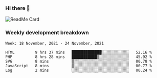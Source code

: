 ### Hi there 👋

<!--
**itzcy/itzcy** is a ✨ _special_ ✨ repository because its `README.md` (this file) appears on your GitHub profile.

Here are some ideas to get you started:

- 🔭 I’m currently working on ...
- 🌱 I’m currently learning ...
- 👯 I’m looking to collaborate on ...
- 🤔 I’m looking for help with ...
- 💬 Ask me about ...
- 📫 How to reach me: ...
- 😄 Pronouns: ...
- ⚡ Fun fact: ...
-->
![ReadMe Card](https://github-readme-stats.vercel.app/api?username=itzcy&show_icons=true&title_color=2d3198&icon_color=797cb8&text_color=24292e&bg_color=f6f8fa)

### Weekly development breakdown
<!--START_SECTION:waka-->
```text
Week: 18 November, 2021 - 24 November, 2021

HTML         9 hrs 37 mins   █████████████░░░░░░░░░░░░   52.16 % 
PHP          8 hrs 28 mins   ███████████▒░░░░░░░░░░░░░   45.92 % 
SVG          8 mins          ▒░░░░░░░░░░░░░░░░░░░░░░░░   00.78 % 
JavaScript   8 mins          ▒░░░░░░░░░░░░░░░░░░░░░░░░   00.77 % 
Log          2 mins          ░░░░░░░░░░░░░░░░░░░░░░░░░   00.24 % 
```
<!--END_SECTION:waka-->

